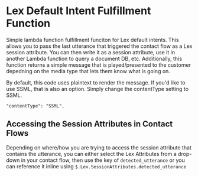 # Lex Default Intent Fulfillment Function
Simple lambda function fulfillment funciton for Lex default intents. This allows you to pass the last utterance that triggered the contact flow as a Lex session attribute. You can then write it as a session attribute, use it in another Lambda function to query a document DB, etc. Additionally, this function returns a simple message that is played/presented to the customer depedning on the media type that lets them know what is going on.

By default, this code uses plaintext to render the message. If you'd like to use SSML, that is also an option. Simply change the contentType setting to SSML.

    "contentType": "SSML",

## Accessing the Session Attributes in Contact Flows
Depending on where/how you are trying to access the session attribute that contains the utterance, you can either select the Lex Attributes from a drop-down in your contact flow, then use the key of ```detected_utterance``` or you can reference it inline using ```$.Lex.SessionAttributes.detected_utterance```
